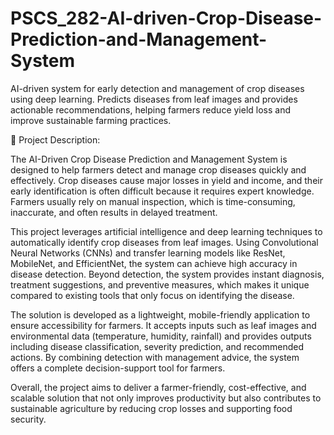 # PSCS_282-AI-driven-Crop-Disease-Prediction-and-Management-System
AI-driven system for early detection and management of crop diseases using deep learning. Predicts diseases from leaf images and provides actionable recommendations, helping farmers reduce yield loss and improve sustainable farming practices. 

📌 Project Description:

The AI-Driven Crop Disease Prediction and Management System is designed to help farmers detect and manage crop diseases quickly and effectively. Crop diseases cause major losses in yield and income, and their early identification is often difficult because it requires expert knowledge. Farmers usually rely on manual inspection, which is time-consuming, inaccurate, and often results in delayed treatment.

This project leverages artificial intelligence and deep learning techniques to automatically identify crop diseases from leaf images. Using Convolutional Neural Networks (CNNs) and transfer learning models like ResNet, MobileNet, and EfficientNet, the system can achieve high accuracy in disease detection. Beyond detection, the system provides instant diagnosis, treatment suggestions, and preventive measures, which makes it unique compared to existing tools that only focus on identifying the disease.

The solution is developed as a lightweight, mobile-friendly application to ensure accessibility for farmers. It accepts inputs such as leaf images and environmental data (temperature, humidity, rainfall) and provides outputs including disease classification, severity prediction, and recommended actions. By combining detection with management advice, the system offers a complete decision-support tool for farmers.

Overall, the project aims to deliver a farmer-friendly, cost-effective, and scalable solution that not only improves productivity but also contributes to sustainable agriculture by reducing crop losses and supporting food security.
